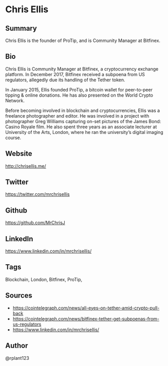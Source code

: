 # Chris Ellis

## Summary
Chris Ellis is the founder of ProTip, and is Community Manager at Bitfinex.

## Bio
Chris Ellis is Community Manager at Bitfinex,  a cryptocurrency exchange platform. In December 2017, Bitfinex received a subpoena from US regulators, allegedly due its handling of the Tether token.

In January 2015, Ellis founded ProTip, a bitcoin wallet for peer-to-peer tipping & online donations. He has also presented on the World Crypto Network.

Before becoming involved in blockchain and cryptocurrencies, Ellis was a freelance photographer and editor. He was involved in a project with photographer Greg Williams capturing on-set pictures of the James Bond: Casino Royale film. He also spent three years as an associate lecturer at University of the Arts, London, where he ran the university’s digital imaging course.

## Website
http://chrisellis.me/

## Twitter
https://twitter.com/mrchrisellis

## Github
https://github.com/MrChrisJ

## LinkedIn
https://www.linkedin.com/in/mrchrisellis/

## Tags
Blockchain, London, Bitfinex, ProTip,

## Sources
- https://cointelegraph.com/news/all-eyes-on-tether-amid-crypto-pull-back
- https://cointelegraph.com/news/bitfinex-tether-get-subpoenas-from-us-regulators
- https://www.linkedin.com/in/mrchrisellis/

## Author
@rplant123
